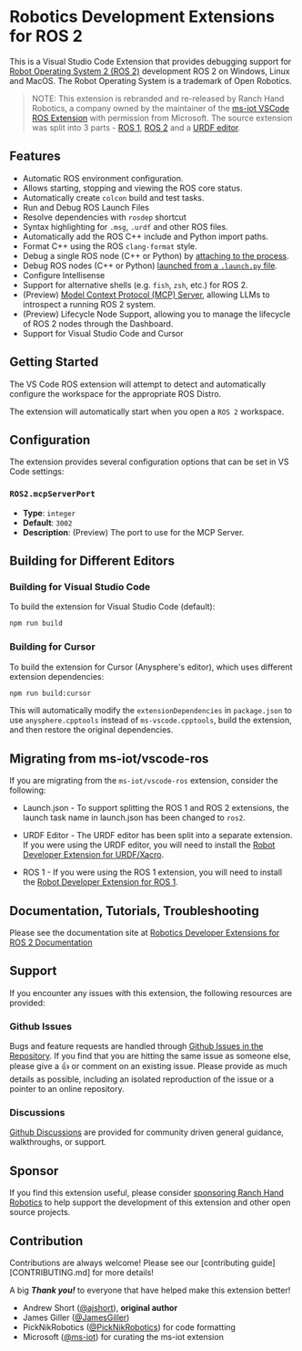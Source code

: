 # Robotics Development Extensions for ROS 2
This is a Visual Studio Code Extension that  provides debugging support for [Robot Operating System 2 (ROS 2)](http://ros.org) development ROS 2 on Windows, Linux and MacOS. The Robot Operating System is a trademark of Open Robotics.

> NOTE: This extension is rebranded and re-released by Ranch Hand Robotics, a company owned by the maintainer of the [ms-iot VSCode ROS Extension](https://github.com/ms-iot/vscode-ros) with permission from Microsoft. The source extension was split into 3 parts - [ROS 1](https://ranchhandrobotics.github.io/rde-ros-1/), [ROS 2](https://ranchhandrobotics.github.io/rde-ros-2/) and a [URDF editor](https://ranchhandrobotics.github.io/rde-urdf/).

## Features

* Automatic ROS environment configuration.
* Allows starting, stopping and viewing the ROS core status.
* Automatically create `colcon` build and test tasks.
* Run and Debug ROS Launch Files
* Resolve dependencies with `rosdep` shortcut
* Syntax highlighting for `.msg`, `.urdf` and other ROS files.
* Automatically add the ROS C++ include and Python import paths.
* Format C++ using the ROS `clang-format` style.
* Debug a single ROS node (C++ or Python) by [attaching to the process](https://ranchhandrobotics.com/rde-ros-2/debug-support.html#attach).
* Debug ROS nodes (C++ or Python) [launched from a `.launch.py` file](https://ranchhandrobotics.com/rde-ros-2/debug-support.html#launch).
* Configure Intellisense
* Support for alternative shells (e.g. `fish`, `zsh`, etc.) for ROS 2.
* (Preview) [Model Context Protocol (MCP) Server](https://ranchhandrobotics.com/rde-ros-2/ModelContextProtocol.html), allowing LLMs to introspect a running ROS 2 system.
* (Preview) Lifecycle Node Support, allowing you to manage the lifecycle of ROS 2 nodes through the Dashboard.
* Support for Visual Studio Code and Cursor

## Getting Started

The VS Code ROS extension will attempt to detect and automatically configure the workspace for the appropriate ROS Distro.

The extension will automatically start when you open a `ROS 2` workspace.

## Configuration

The extension provides several configuration options that can be set in VS Code settings:

### `ROS2.mcpServerPort`
- **Type**: `integer`
- **Default**: `3002`
- **Description**: (Preview) The port to use for the MCP Server.

## Building for Different Editors

### Building for Visual Studio Code
To build the extension for Visual Studio Code (default):
```bash
npm run build
```

### Building for Cursor
To build the extension for Cursor (Anysphere's editor), which uses different extension dependencies:
```bash
npm run build:cursor
```

This will automatically modify the `extensionDependencies` in `package.json` to use `anysphere.cpptools` instead of `ms-vscode.cpptools`, build the extension, and then restore the original dependencies.

## Migrating from ms-iot/vscode-ros
If you are migrating from the `ms-iot/vscode-ros` extension, consider the following:

* Launch.json - To support splitting the ROS 1 and ROS 2 extensions, the launch task name in launch.json has been changed to `ros2`.

* URDF Editor - The URDF editor has been split into a separate extension. If you were using the URDF editor, you will need to install the [Robot Developer Extension for URDF/Xacro](https://ranchhandrobotics.com/rde-urdf/).

* ROS 1 - If you were using the ROS 1 extension, you will need to install the [Robot Developer Extension for ROS 1](https://ranchhandrobotics.com/rde-ros-1/).


## Documentation, Tutorials, Troubleshooting

Please see the documentation site at [Robotics Developer Extensions for ROS 2 Documentation](https://ranchhandrobotics.github.io/rde-ros-2/)

## Support
If you encounter any issues with this extension, the following resources are provided:

### Github Issues
Bugs and feature requests are handled through [Github Issues in the Repository](https://github.com/Ranch-Hand-Robotics/rde-ros-2/issues). 
If you find that you are hitting the same issue as someone else, please give a :+1: or comment on an existing issue.
Please provide as much details as possible, including an isolated reproduction of the issue or a pointer to an online repository.

### Discussions
[Github Discussions](https://github.com/orgs/Ranch-Hand-Robotics/discussions) are provided for community driven general guidance, walkthroughs, or support.

## Sponsor
If you find this extension useful, please consider [sponsoring Ranch Hand Robotics](https://github.com/sponsors/Ranch-Hand-Robotics) to help support the development of this extension and other open source projects.

## Contribution
Contributions are always welcome! Please see our [contributing guide][CONTRIBUTING.md] for more details!

A big ***Thank you!*** to everyone that have helped make this extension better!

* Andrew Short ([@ajshort](https://github.com/ajshort)), **original author**
* James Giller ([@JamesGiller](https://github.com/JamesGiller))
* PickNikRobotics ([@PickNikRobotics](https://github.com/PickNikRobotics)) for code formatting
* Microsoft ([@ms-iot](https://microsoft.com)) for curating the ms-iot extension